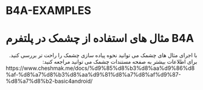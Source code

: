 # B4A-EXAMPLES
# مثال های استفاده از چشمک در پلتفرم B4A
<div dir="rtl">
با اجرای مثال های چشمک می توانید نحوه پیاده سازی چشمک را راحت تر بررسی کنید. برای اطلاعات بیشتر به صفحه مستندات چشمک می توانید مراجعه کنید:
</div>
https://www.cheshmak.me/docs/%d9%85%d8%b3%d8%aa%d9%86%d8%af-%d8%a7%d8%b3%d8%aa%d9%81%d8%a7%d8%af%d9%87-%d8%a7%d8%b2-basic4android/
